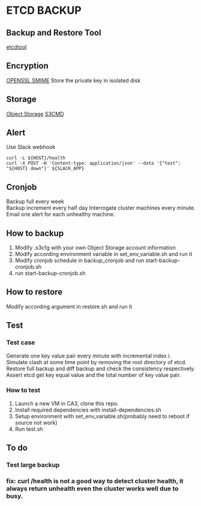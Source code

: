 # ETCD BACKUP

## Backup and Restore Tool
[etcdtool](https://www.compose.com/articles/backups-etcd-and-etcdtool/)

## Encryption
[OPENSSL SMIME](https://gist.github.com/crazybyte/4142975)
Store the private key in isolated disk

## Storage
[Object Storage](https://www.ctl.io/object-storage/)
[S3CMD](https://www.ctl.io/knowledge-base/object-storage/s3cmd-object-storage-management-for-linux-machines/)

## Alert
Use Slack webhook
```
curl -L ${HOST}/health
curl -X POST -H 'Content-type: application/json' --data '{"text": "${HOST} down"}' ${SLACK_APP}
```

## Cronjob
Backup full every week   
Backup increment every half day
Interrogate cluster machines every minute. Email one alert for each unhealthy machine.

## How to backup
1. Modify .s3cfg with your own Object Storage account information
2. Modify according environment variable in set_env_variable.sh and run it
3. Modify cronjob schedule in backup_cronjob and run start-backup-cronjob.sh
4. run start-backup-cronjob.sh

## How to restore
Modify according argument in restore.sh and run it


## Test

### Test case
Generate one key value pair every minute with incremental index i.  
Simulate clash at some time point by removing the root directory of etcd.  
Restore full backup and diff backup and check the consistency respectively.  
Assert etcd get key equal value and the total number of key value pair.

### How to test
1. Launch a new VM in CA3, clone this repo.
2. Install required dependencies with install-dependencies.sh
3. Setup environment with set_env_variable.sh(probably need to reboot if source not work)
4. Run test.sh

## To do
### Test large backup
### fix: curl /health is not a good way to detect cluster health, it always return unhealth even the cluster works well due to busy.
